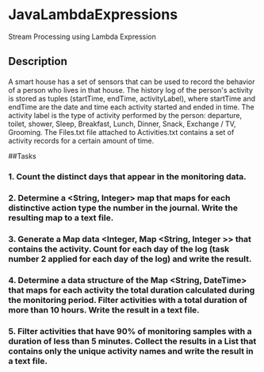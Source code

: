 # JavaLambdaExpressions
Stream Processing using Lambda Expression

## Description
#### 
A smart house has a set of sensors that can be used to record the behavior of a person who lives in that house.
The history log of the person's activity is stored as tuples (startTime, endTime, activityLabel),
where startTime and endTime are the date and time each activity started and ended in time.
The activity label is the type of activity performed by the person: departure, toilet, shower,
Sleep, Breakfast, Lunch, Dinner, Snack, Exchange / TV, Grooming.
The Files.txt file attached to Activities.txt contains a set of activity records for a certain amount of time.

##Tasks
### 1. Count the distinct days that appear in the monitoring data.
### 2. Determine a <String, Integer> map that maps for each distinctive action type the number in the journal. Write the resulting map to a text file.
### 3. Generate a Map data <Integer, Map <String, Integer >> that contains the activity. Count for each day of the log (task number 2 applied for each day of the log) and write the result.
### 4. Determine a data structure of the Map <String, DateTime> that maps for each activity the total duration calculated during the monitoring period. Filter activities with a total duration of more than 10 hours. Write the result in a text file.
### 5. Filter activities that have 90% of monitoring samples with a duration of less than 5 minutes. Collect the results in a <String> List that contains only the unique activity names and write the result in a text file.
